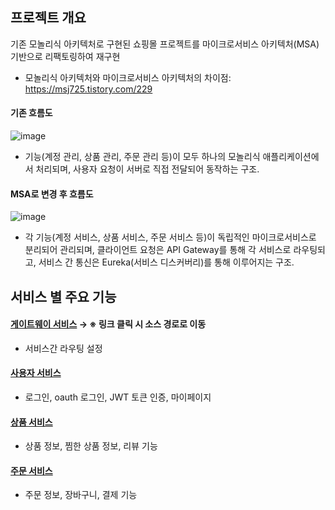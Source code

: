 
## 프로젝트 개요
기존 모놀리식 아키텍처로 구현된 쇼핑몰 프로젝트를 마이크로서비스 아키텍처(MSA) 기반으로 리팩토링하여 재구현
- 모놀리식 아키텍처와 마이크로서비스 아키텍처의 차이점: https://msj725.tistory.com/229

#### 기존 흐름도
![image](https://github.com/user-attachments/assets/99f1c559-6e35-4cfe-a2c5-e94f5410b3a3)
- 기능(계정 관리, 상품 관리, 주문 관리 등)이 모두 하나의 모놀리식 애플리케이션에서 처리되며, 사용자 요청이 서버로 직접 전달되어 동작하는 구조.

#### MSA로 변경 후 흐름도
![image](https://github.com/user-attachments/assets/df9b542f-fc12-47d3-87c0-665e387322af)
- 각 기능(계정 서비스, 상품 서비스, 주문 서비스 등)이 독립적인 마이크로서비스로 분리되어 관리되며, 클라이언트 요청은 API Gateway를 통해 각 서비스로 라우팅되고, 서비스 간 통신은 Eureka(서비스 디스커버리)를 통해 이루어지는 구조.


## 서비스 별 주요 기능

#### [게이트웨이 서비스](https://github.com/sjmoon31/GatewayService/tree/master) → ※ 링크 클릭 시 소스 경로로 이동
- 서비스간 라우팅 설정
#### [사용자 서비스](https://github.com/sjmoon31/MemberService/tree/master)
- 로그인, oauth 로그인, JWT 토큰 인증, 마이페이지
#### [상품 서비스](https://github.com/sjmoon31/ProductService/tree/master)
- 상품 정보, 찜한 상품 정보, 리뷰 기능
#### [주문 서비스](https://github.com/sjmoon31/OrderService/tree/master)
- 주문 정보, 장바구니, 결제 기능



